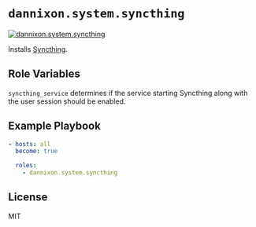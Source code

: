 # `dannixon.system.syncthing`

[![dannixon.system.syncthing](https://github.com/DanNixon/ansible-services/actions/workflows/syncthing.yml/badge.svg?branch=main)](https://github.com/DanNixon/ansible-services/actions/workflows/syncthing.yml)

Installs [Syncthing](https://syncthing.net/).

## Role Variables

`syncthing_service` determines if the service starting Syncthing along with the user session should be enabled.

## Example Playbook

```yaml
- hosts: all
  become: true

  roles:
    - dannixon.system.syncthing
```

## License

MIT
